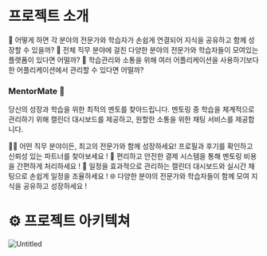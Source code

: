 # 프로젝트 소개
💭 어떻게 하면 각 분야의 전문가와 학습자가 손쉽게 연결되어 지식을 공유하고 함께 성장할 수 있을까?
💭 전체 직무 분야에 걸친 다양한 분야의 전문가와 학습자들이 모여있는 플랫폼이 있다면 어떨까?
💭 학습관리와 소통을 위해 여러 어플리케이션을 사용하기보다 한 어플리케이션에서 관리할 수 있다면 어떨까?

### MentorMate **👫**

당신의 성장과 학습을 위한 최적의 멘토를 찾아드립니다. 
멘토링 중 학습을 체계적으로 관리하기 위해 캘린더 대시보드를 제공하고, 원할한 소통을 위한 채팅 서비스를 제공합니다.

🧑‍💼 어떤 직무 분야이든, 최고의 전문가와 함께 성장하세요! 프로필과 후기를 확인하고 신뢰성 있는 파트너를 찾아보세요 !
💼 편리하고 안전한 결제 시스템을 통해 멘토링 비용을 간편하게 처리하세요 !
📅 일정을 효과적으로 관리하는 캘린더 대시보드와 실시간 채팅으로 손쉽게 일정을 조율하세요 !
🌐 다양한 분야의 전문가와 학습자들이 함께 모여 지식을 공유하고 성장하세요 !

# ⚙ 프로젝트 아키텍쳐
![Untitled](https://prod-files-secure.s3.us-west-2.amazonaws.com/e6f89f81-3b5e-4cb2-a480-0812dffb7693/92a1ece0-b5e1-48e0-a049-28fc89b00fd1/Untitled.png)


